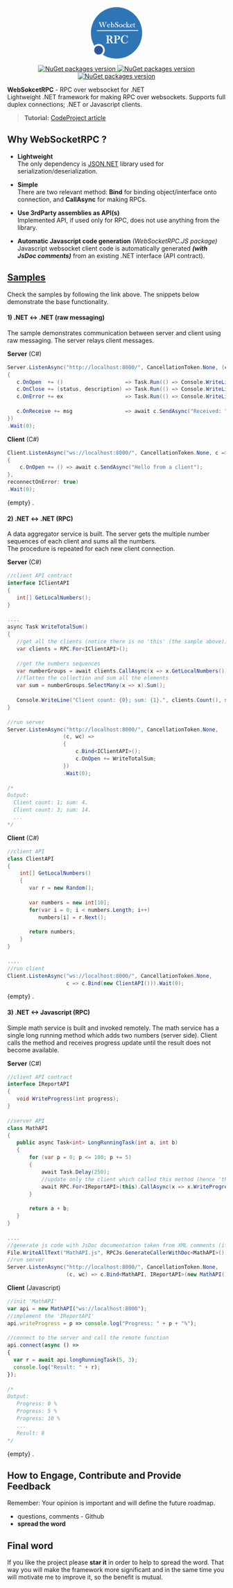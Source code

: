 <p align="center">
    <a href="https://www.nuget.org/profiles/dajuric"> <img src="Deploy/Logo/Logo-big.png" alt="WebSocketRPC logo" width="120" align="center"> </a>
</p>

<p align="center">
    <a href="https://www.nuget.org/packages/WebsocketRPC/"> <img src="https://img.shields.io/badge/WebSokcetRPC-v1.x-blue.svg?style=flat-square" alt="NuGet packages version"/>  </a>
    <a href="https://www.nuget.org/packages/WebsocketRPC.JS/"> <img src="https://img.shields.io/badge/WebSokcetRPC.JS-v1.x-blue.svg?style=flat-square" alt="NuGet packages version"/>  </a>
    <a href="https://www.nuget.org/packages/WebsocketRPC.AspCore/"> <img src="https://img.shields.io/badge/WebSokcetRPC.AspCore-v1.x-blue.svg?style=flat-square" alt="NuGet packages version"/>  </a>
</p>

**WebSokcetRPC** - RPC over websocket for .NET    
Lightweight .NET framework for making RPC over websockets. Supports full duplex connections; .NET or Javascript clients. 

 > **Tutorial:** <a href="https://www.codeproject.com/Articles/1210957/Introducing-Lightweight-WebSocket-RPC-Library-for" target="_blank">CodeProject article</a>


## Why WebSocketRPC ?

+ **Lightweight**   
The only dependency is <a href="https://www.newtonsoft.com/json">JSON.NET</a> library used for serialization/deserialization.

+ **Simple**   
There are two relevant method: **Bind** for binding object/interface onto connection, and **CallAsync** for making RPCs.

+ **Use 3rdParty assemblies as API(s)**   
Implemented API, if used only for RPC, does not use anything from the library.

+ **Automatic Javascript code generation** *(WebSocketRPC.JS package)*  
 Javascript websocket client code is automatically generated **_(with JsDoc comments)_** from an existing .NET
                        interface (API contract).

 
## <a href="Samples/"> Samples</a>

Check the samples by following the link above. The snippets below demonstrate the base functionality.

#### 1) .NET <-> .NET (raw messaging)
The sample demonstrates communication between server and client using raw messaging. The server relays client messages.

**Server** (C#)
 ``` csharp
Server.ListenAsync("http://localhost:8000/", CancellationToken.None, (c, wc) => 
{
    c.OnOpen  += ()                    => Task.Run(() => Console.WriteLine("Opened"));
    c.OnClose += (status, description) => Task.Run(() => Console.WriteLine("Closed: " + description));
    c.OnError += ex                    => Task.Run(() => Console.WriteLine("Error: " + ex.Message));     

    c.OnReceive += msg                 => await c.SendAsync("Received: " + msg); //relay message
})
.Wait(0);
 ``` 

 **Client** (C#)
  ``` csharp
Client.ListenAsync("ws://localhost:8000/", CancellationToken.None, c => 
{
      c.OnOpen += () => await c.SendAsync("Hello from a client");
},
reconnectOnError: true)
.Wait(0);
 ```
{empty} . 


#### 2) .NET <-> .NET (RPC)
A data aggregator service is built. The server gets the multiple number sequences of each client and sums all the numbers.  
The procedure is repeated for each new client connection.

**Server** (C#)
 ``` csharp
//client API contract
interface IClientAPI
{
    int[] GetLocalNumbers();
}

....
async Task WriteTotalSum()
{  
    //get all the clients (notice there is no 'this' (the sample above))
    var clients = RPC.For<IClientAPI>();

    //get the numbers sequences
    var numberGroups = await clients.CallAsync(x => x.GetLocalNumbers());
    //flatten the collection and sum all the elements
    var sum = numberGroups.SelectMany(x => x).Sum();

    Console.WriteLine("Client count: {0}; sum: {1}.", clients.Count(), sum);
}

//run server
Server.ListenAsync("http://localhost:8000/", CancellationToken.None, 
                   (c, wc) => 
                   { 
                       c.Bind<IClientAPI>();
                       c.OnOpen += WriteTotalSum;
                   })
                   .Wait(0);

/*
Output: 
   Client count: 1; sum: 4.
   Client count: 3; sum: 14.
   ...
*/
 ``` 
 
**Client** (C#)
``` csharp
//client API
class ClientAPI
{
    int[] GetLocalNumbers()
    {
       var r = new Random();
      
       var numbers = new int[10];
       for(var i = 0; i < numbers.Length; i++)
          numbers[i] = r.Next();

       return numbers;
    }
}

....
//run client
Client.ListenAsync("ws://localhost:8000/", CancellationToken.None, 
                   c => c.Bind(new ClientAPI())).Wait(0);
 ``` 
{empty} .  

#### 3) .NET <-> Javascript (RPC)
Simple math service is built and invoked remotely. The math service has a single long running method which adds two numbers (server side).
Client calls the method and receives progress update until the result does not become available.

**Server** (C#)
 ``` csharp
//client API contract
interface IReportAPI
{
    void WriteProgress(int progress);
}

//server API
class MathAPI
{
    public async Task<int> LongRunningTask(int a, int b)
    {
        for (var p = 0; p <= 100; p += 5)
        {
            await Task.Delay(250);
            //update only the client which called this method (hence 'this')
            await RPC.For<IReportAPI>(this).CallAsync(x => x.WriteProgress(p));
        }

        return a + b;
    }
}

....
//generate js code with JsDoc documentation taken from XML comments (if any)
File.WriteAllText("MathAPI.js", RPCJs.GenerateCallerWithDoc<MathAPI>());
//run server
Server.ListenAsync("http://localhost:8000/", CancellationToken.None, 
                    (c, wc) => c.Bind<MathAPI, IReportAPI>(new MathAPI())).Wait(0);
 ``` 

 **Client** (Javascript)
  ``` javascript
//init 'MathAPI'
var api = new MathAPI("ws://localhost:8000");
//implement the 'IReportAPI'
api.writeProgress = p => console.log("Progress: " + p + "%");

//connect to the server and call the remote function
api.connect(async () => 
{
    var r = await api.longRunningTask(5, 3);
    console.log("Result: " + r);
});

/*
  Output: 
     Progress: 0 %
     Progress: 5 %
     Progress: 10 %
     ...
     Result: 8
*/
 ``` 
  
{empty} .  

## How to Engage, Contribute and Provide Feedback  
Remember: Your opinion is important and will define the future roadmap.
+ questions, comments - Github
+ **spread the word** 

## Final word
If you like the project please **star it** in order to help to spread the word. That way you will make the framework more significant and in the same time you will motivate me to improve it, so the benefit is mutual.
